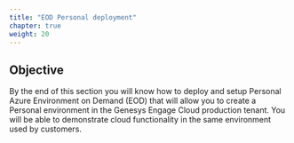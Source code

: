 ```yaml
---
title: "EOD Personal deployment"
chapter: true
weight: 20
---
```


## Objective

By the end of this section you will know how to deploy and setup Personal Azure Environment on Demand (EOD) that will allow you to create a Personal environment in the Genesys Engage Cloud production tenant. You will be able to demonstrate cloud functionality in the same environment used by customers.


